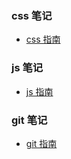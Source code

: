 ### css 笔记
- [css 指南](css/css)


### js 笔记
- [js 指南](JS/data-type)



### git 笔记

- [git 指南](css/git.md)

